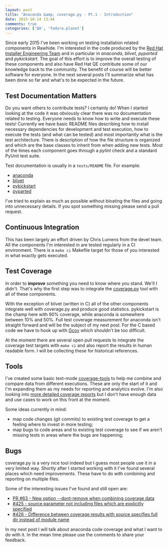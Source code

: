 ```yaml
---
layout: post
title: "Anaconda &amp; coverage.py - Pt.1 - Introduction"
date: 2015-10-14 13:44
comments: true
categories: ['QA', 'fedora.planet']
---
```


Since early 2015 I've been working on testing installation related
components in Rawhide. I'm interested in the code produced by the
[Red Hat Installer Engineering Team](https://github.com/rhinstaller/) and in
particular in *anaconda*, *blivet*, *pyparted* and *pykickstart*. The goal of
this effort is to improve the overall testing of these components and also
have Red Hat QE contribute some of our knowledge back to the community. The benefit
of course will be better software for everyone. In the next
several posts I'll summarize what has been done so far and what's to be expected
in the future.

Test Documentation Matters
--------------------------

Do you want others to contribute tests? I certainly do! When I started looking
at the code it was obviously clear there was no documentation related to testing.
Everyone needs to know how to write and execute these tests! Currently we have
basic README files describing how to install necessary dependencies for development
and test execution, how to execute the tests (and what can be tested) and most
importantly what is the test architecture. There is description of how the file
structure is organized and which are the base classes to inherit from when adding
new tests. Most of the times each component goes through a *pylint* check and
a standard PyUnit test suite.

Test documentation is usually in a `tests/README` file. For example:

* [anaconda](https://github.com/rhinstaller/anaconda/blob/master/tests/README.rst)
* [blivet](https://github.com/rhinstaller/blivet/blob/master/tests/README.rst)
* [pykickstart](https://github.com/rhinstaller/pykickstart/blob/master/tests/README.rst)
* [pyparted](https://github.com/rhinstaller/pyparted/blob/master/tests/README.rst)

I've tried to explain as much as possible without bloating the files and going into
unnecessary details. If you spot something missing please send a pull request.


Continuous Integration
-----------------------

This has been largely an effort driven by Chris Lumens from the devel team.
All the components I'm interested in are tested regularly in a CI environment.
There is a `make ci` Makefile target for those of you interested in what exactly
gets executed.


Test Coverage
-------------

In order to **improve** something you need to know where you stand. We'll I didn't.
That's why the first step was to integrate the
[coverage.py](https://bitbucket.org/ned/coveragepy) tool with all of these components.

With the exception of blivet (written in C) all of the other
components integrate well with coverage.py and produce good statistics. pykickstart is
the champ here with 90% coverage, while anaconda is somewhere between 10% and 50%.
Full test coverage measurement for anaconda isn't straight forward and will be the
subject of my next post. For the C based code we have to hook up with
[Gcov](https://gcc.gnu.org/onlinedocs/gcc/Gcov.html) which shouldn't be too difficult.

At the moment there are several open pull requests to integrate the coverage test
targets with `make ci` and also report the results in human readable form. I will be
collecting these for historical references.


Tools
-----

I've created some basic text-mode
[coverage-tools](https://github.com/atodorov/coverage-tools) to help me combine and
compare data from different executions. These are only the start of it and I'm expanding
them as my needs for reporting and analytics evolve. I'm also looking into
[more detailed coverage reports](/blog/2015/07/27/call-for-ideas-graphical-test-coverage-reports/)
but I don't have enough data and use cases to work on this front at the moment.

Some ideas currently in mind:

* map code changes (git commits) to existing test coverage to get a feeling where to
invest in more testing;
* map bugs to code areas and to existing test coverage to see if we aren't
missing tests in areas where the bugs are happening;


Bugs
----

coverage.py is a very nice tool indeed but I guess most people use it in a very
limited way. Shortly after I started working with it I've found several places which
need improvements. These have to do with combining and reporting on multiple files.

Some of the interesting issues I've found and still open are:

* [PR #63 - New option --dont-remove when combining coverage data](https://bitbucket.org/ned/coveragepy/pull-requests/63/)
* [#425 - source parameter not including files which are explicitly specified](https://bitbucket.org/ned/coveragepy/issues/425)
* [#426 - Difference between coverage results with source specifies full dir instead of module name](https://bitbucket.org/ned/coveragepy/issues/426)


In my next post I will talk about anaconda code coverage and what I want to do with it.
In the mean time please use the comments to share your feedback.
